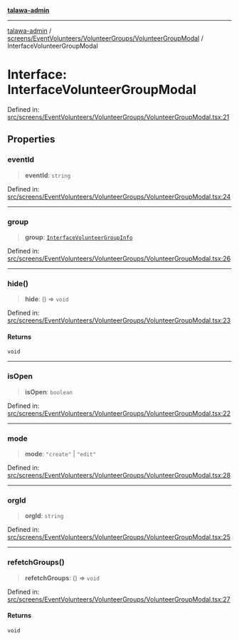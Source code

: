 [**talawa-admin**](../../../../../README.md)

***

[talawa-admin](../../../../../README.md) / [screens/EventVolunteers/VolunteerGroups/VolunteerGroupModal](../README.md) / InterfaceVolunteerGroupModal

# Interface: InterfaceVolunteerGroupModal

Defined in: [src/screens/EventVolunteers/VolunteerGroups/VolunteerGroupModal.tsx:21](https://github.com/bint-Eve/talawa-admin/blob/bb9ac170c0ec806cc5423650a66bbe110c3af5d9/src/screens/EventVolunteers/VolunteerGroups/VolunteerGroupModal.tsx#L21)

## Properties

### eventId

> **eventId**: `string`

Defined in: [src/screens/EventVolunteers/VolunteerGroups/VolunteerGroupModal.tsx:24](https://github.com/bint-Eve/talawa-admin/blob/bb9ac170c0ec806cc5423650a66bbe110c3af5d9/src/screens/EventVolunteers/VolunteerGroups/VolunteerGroupModal.tsx#L24)

***

### group

> **group**: [`InterfaceVolunteerGroupInfo`](../../../../../utils/interfaces/interfaces/InterfaceVolunteerGroupInfo.md)

Defined in: [src/screens/EventVolunteers/VolunteerGroups/VolunteerGroupModal.tsx:26](https://github.com/bint-Eve/talawa-admin/blob/bb9ac170c0ec806cc5423650a66bbe110c3af5d9/src/screens/EventVolunteers/VolunteerGroups/VolunteerGroupModal.tsx#L26)

***

### hide()

> **hide**: () => `void`

Defined in: [src/screens/EventVolunteers/VolunteerGroups/VolunteerGroupModal.tsx:23](https://github.com/bint-Eve/talawa-admin/blob/bb9ac170c0ec806cc5423650a66bbe110c3af5d9/src/screens/EventVolunteers/VolunteerGroups/VolunteerGroupModal.tsx#L23)

#### Returns

`void`

***

### isOpen

> **isOpen**: `boolean`

Defined in: [src/screens/EventVolunteers/VolunteerGroups/VolunteerGroupModal.tsx:22](https://github.com/bint-Eve/talawa-admin/blob/bb9ac170c0ec806cc5423650a66bbe110c3af5d9/src/screens/EventVolunteers/VolunteerGroups/VolunteerGroupModal.tsx#L22)

***

### mode

> **mode**: `"create"` \| `"edit"`

Defined in: [src/screens/EventVolunteers/VolunteerGroups/VolunteerGroupModal.tsx:28](https://github.com/bint-Eve/talawa-admin/blob/bb9ac170c0ec806cc5423650a66bbe110c3af5d9/src/screens/EventVolunteers/VolunteerGroups/VolunteerGroupModal.tsx#L28)

***

### orgId

> **orgId**: `string`

Defined in: [src/screens/EventVolunteers/VolunteerGroups/VolunteerGroupModal.tsx:25](https://github.com/bint-Eve/talawa-admin/blob/bb9ac170c0ec806cc5423650a66bbe110c3af5d9/src/screens/EventVolunteers/VolunteerGroups/VolunteerGroupModal.tsx#L25)

***

### refetchGroups()

> **refetchGroups**: () => `void`

Defined in: [src/screens/EventVolunteers/VolunteerGroups/VolunteerGroupModal.tsx:27](https://github.com/bint-Eve/talawa-admin/blob/bb9ac170c0ec806cc5423650a66bbe110c3af5d9/src/screens/EventVolunteers/VolunteerGroups/VolunteerGroupModal.tsx#L27)

#### Returns

`void`
